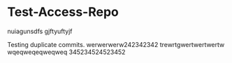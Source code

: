 # Test-Access-Repo
nuiagunsdfs
gjftyuftyjf

Testing duplicate commits.
werwerwerw242342342
trewrtgwertwertwertw
wqeqweqeqweqweq
345234524523452
